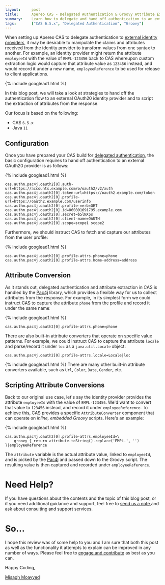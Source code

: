 ```yaml
---
layout:     post
title:      Apereo CAS - Delegated Authentication & Groovy Attribute Extraction
summary:    Learn how to delegate and hand off authentication to an external OAuth20-capable identity provider, and script the extraction of attributes from the identity provider response using Groovy.
tags:       ["CAS 6.5.x", "Delegated Authentication", "Groovy"]
---
```


When setting up Apereo CAS to delegate authentication to [external identity providers][delegation], it may be desirable to manipulate the claims and attributes received from the identity provider to transform values from one syntax to another. For example, an identity provider might return the attribute `employeeId` with the value of `EMPL-123456` back to CAS whereupon custom extraction logic would capture that attribute value as `123456` instead, and would record it under a new name, `employeeReference` to be used for release to client applications.

{% include googlead1.html  %}

In this blog post, we will take a look at strategies to hand off the authentication flow to an external OAuth20 identity provider and to script the extraction of attributes from the response. 

Our focus is based on the following:

- CAS `6.5.x`
- Java `11`

## Configuration

Once you have prepared your CAS build for [delegated authentication][delegation], the basic configuration requires to hand off authentication to an external OAuth20 provider is as follows:

{% include googlead1.html  %}

```
cas.authn.pac4j.oauth2[0].auth-url=https://accounts.example.com/o/oauth2/v2/auth
cas.authn.pac4j.oauth2[0].token-url=https://oauth2.example.com/token
cas.authn.pac4j.oauth2[0].profile-url=https://oauth2.example.com/userinfo
cas.authn.pac4j.oauth2[0].profile-verb=GET
cas.authn.pac4j.oauth2[0].id=860891691795.example.com
cas.authn.pac4j.oauth2[0].secret=b5lNXps
cas.authn.pac4j.oauth2[0].client-name=OAUTH
cas.authn.pac4j.oauth2[0].scope=scope1 scope2
```

Furthermore, we should instruct CAS to fetch and capture our attributes from the user profile:

{% include googlead1.html  %}
```
cas.authn.pac4j.oauth2[0].profile-attrs.phone=phone
cas.authn.pac4j.oauth2[0].profile-attrs.home-address=address
```

## Attribute Conversion

As it stands out, delegated authentication and attribute extraction in CAS is handled by the [Pac4j][pac4j] library, which provides a flexible way for us to collect attributes from the response. For example, in its simplest form we could instruct CAS to capture the attribute `phone` from the profile and record it under the same name:

{% include googlead1.html  %}

```
cas.authn.pac4j.oauth2[0].profile-attrs.phone=phone
```

There are also built-in attribute converters that operate on specific value patterns. For example, we could instruct CAS to capture the attribute `locale` and parse/record it under `loc` as a `java.util.Locale` object:

```
cas.authn.pac4j.oauth2[0].profile-attrs.locale=Locale|loc
```
{% include googlead1.html  %}
There are many other built-in attribute converters available, such as `Url`, `Color`, `Date`, `Gender`, etc.

## Scripting Attribute Conversions

Back to our original use case, let's say the identity provider provides the attribute `employeeId` with the value of `EMPL-123456`. We'd want to convert that value to `123456` instead, and record it under `employeeReference`. To achieve this, CAS provides a specific `AttributeConverter` component that can operate on *inline, embedded Groovy* scripts. Here's an example:

{% include googlead1.html  %}

```
cas.authn.pac4j.oauth2[0].profile-attrs.employeeId=\
    groovy { return attribute.toString().replace('EMPL-', '') }|employeeReference
```

The `attribute` variable is the actual attribute value, linked to `employeeId`, and is picked by the [Pac4j][pac4j] and passed down to the Groovy script. The resulting value is then captured and recorded under `employeeReference`.

# Need Help?

If you have questions about the contents and the topic of this blog post, or if you need additional guidance and support, feel free to [send us a note ](/#contact-section-header) and ask about consulting and support services.

# So...

I hope this review was of some help to you and I am sure that both this post as well as the functionality it attempts to explain can be improved in any number of ways. Please feel free to [engage and contribute][contribguide] as best as you can.

Happy Coding,

[Misagh Moayyed](https://fawnoos.com)

[pac4j]: https://github.com/pac4j/pac4j
[delegation]: https://apereo.github.io/cas/development/integration/Delegate-Authentication.html
[contribguide]: https://apereo.github.io/cas/developer/Contributor-Guidelines.html